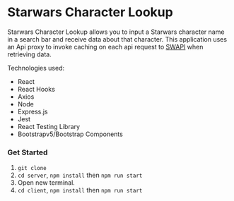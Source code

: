 # Starwars Character Lookup

Starwars Character Lookup allows you to input a Starwars character name in a search bar and receive data about that character. 
This application uses an Api proxy to invoke caching on each api request to [SWAPI](https://swapi.dev/) when retrieving data.

Technologies used:
* React 
* React Hooks
* Axios
* Node
* Express.js
* Jest
* React Testing Library
* Bootstrapv5/Bootstrap Components

### Get Started

1) `git clone` 
2) `cd server`, `npm install` then `npm run start`
3) Open new terminal. 
4) `cd client`, `npm install` then `npm run start` 

